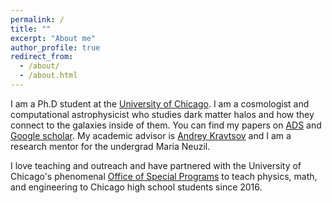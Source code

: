 ```yaml
---
permalink: /
title: ""
excerpt: "About me"
author_profile: true
redirect_from: 
  - /about/
  - /about.html
---
```


I am a Ph.D student at the [University of Chicago](https://astrophysics.uchicago.edu/). I am a cosmologist and computational astrophysicist who studies dark matter halos and how they connect to the galaxies inside of them. You can find my papers on [ADS](https://ui.adsabs.harvard.edu/public-libraries/3Xkc2AFESfOHmHW0jSgPEg) and [Google scholar](https://scholar.google.com/citations?user=DcN3RwQAAAAJ&hl=en&oi=ao). My academic advisor is [Andrey Kravtsov](https://astro.uchicago.edu/~andrey/) and I am a research mentor for the undergrad Maria Neuzil.

I love teaching and outreach and have partnered with the University of Chicago's phenomenal [Office of Special Programs](https://osp-cp.uchicago.edu/) to teach physics, math, and engineering to Chicago high school students since 2016.
